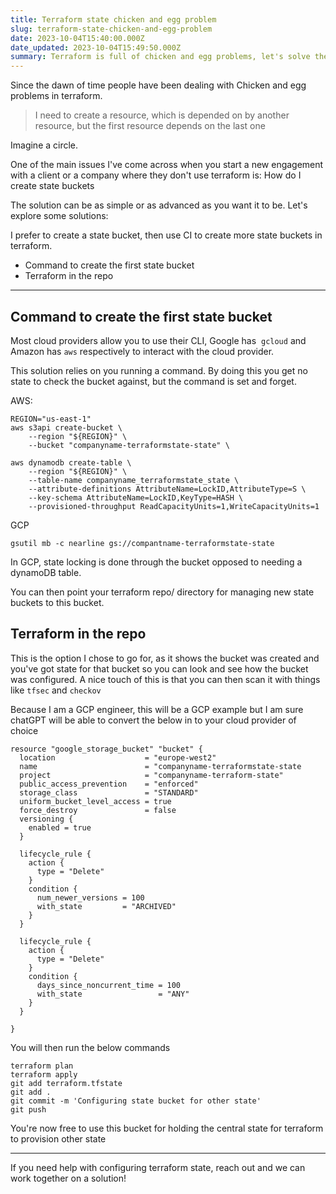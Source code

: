 ```yaml
---
title: Terraform state chicken and egg problem
slug: terraform-state-chicken-and-egg-problem
date: 2023-10-04T15:40:00.000Z
date_updated: 2023-10-04T15:49:50.000Z
summary: Terraform is full of chicken and egg problems, let's solve the state one
---
```


Since the dawn of time people have been dealing with Chicken and egg problems in terraform.

> I need to create a resource, which is depended on by another resource, but the first resource depends on the last one

 Imagine a circle. 

One of the main issues I've come across when you start a new engagement with a client or a company where they don't use terraform is: How do I create state buckets

The solution can be as simple or as advanced as you want it to be. Let's explore some solutions:

I prefer to create a state bucket, then use CI to create more state buckets in terraform. 

- Command to create the first state bucket
- Terraform in the repo

---

## Command to create the first state bucket

Most cloud providers allow you to use their CLI, Google has  `gcloud` and Amazon has `aws` respectively to interact with the cloud provider.

This solution relies on you running a command. By doing this you get no state to check the bucket against, but the command is set and forget.

AWS:

    REGION="us-east-1"
    aws s3api create-bucket \
    	--region "${REGION}" \
    	--bucket "companyname-terraformstate-state" \
    
    aws dynamodb create-table \
    	--region "${REGION}" \
    	--table-name companyname_terraformstate_state \
    	--attribute-definitions AttributeName=LockID,AttributeType=S \
    	--key-schema AttributeName=LockID,KeyType=HASH \
    	--provisioned-throughput ReadCapacityUnits=1,WriteCapacityUnits=1
       

GCP

    gsutil mb -c nearline gs://compantname-terraformstate-state

In GCP, state locking is done through the bucket opposed to needing a dynamoDB table. 

You can then point your terraform repo/ directory for managing new state buckets to this bucket. 

## Terraform in the repo

This is the option I chose to go for, as it shows the bucket was created and you've got state for that bucket so you can look and see how the bucket was configured. A nice touch of this is that you can then scan it with things like `tfsec` and `checkov`

Because I am a GCP engineer, this will be a GCP example but I am sure chatGPT will be able to convert the below in to your cloud provider of choice 

    resource "google_storage_bucket" "bucket" {
      location                    = "europe-west2"
      name                        = "companyname-terraformstate-state
      project                     = "companyname-terraform-state"
      public_access_prevention    = "enforced"
      storage_class               = "STANDARD"
      uniform_bucket_level_access = true
      force_destroy               = false
      versioning {
        enabled = true
      }
    
      lifecycle_rule {
        action {
          type = "Delete"
        }
        condition {
          num_newer_versions = 100
          with_state         = "ARCHIVED"
        }
      }
    
      lifecycle_rule {
        action {
          type = "Delete"
        }
        condition {
          days_since_noncurrent_time = 100
          with_state                 = "ANY"
        }
      }
    
    }

You will then run the below commands

    terraform plan
    terraform apply
    git add terraform.tfstate
    git add .
    git commit -m 'Configuring state bucket for other state'
    git push

You're now free to use this bucket for holding the central state for terraform to provision other state

---

If you need help with configuring terraform state, reach out and we can work together on a solution! 
